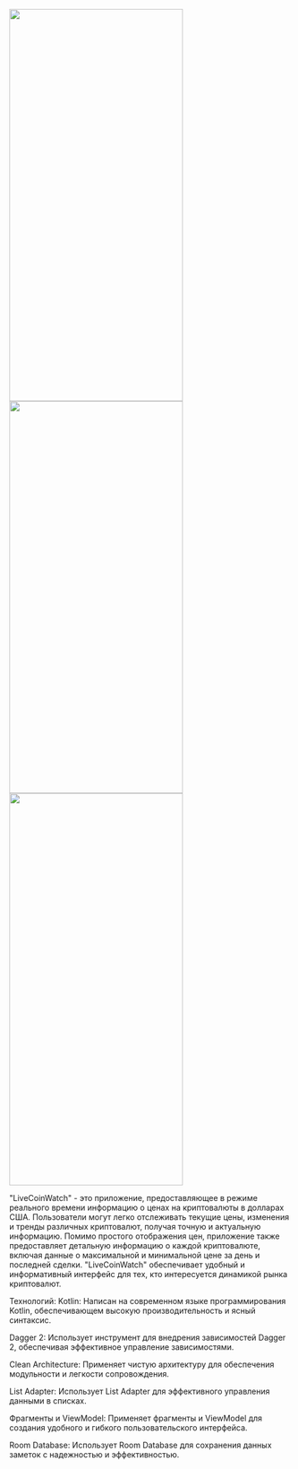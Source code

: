 <img src="https://github.com/KanatBayalbayev/LiveCoinWatch/assets/115481348/3be35dd3-e7b5-43a6-b162-229743924183" width="310" height="700"><img src="https://github.com/KanatBayalbayev/LiveCoinWatch/assets/115481348/e52c44aa-1553-4ce7-97e4-a1285685a1db" width="310" height="700">
<img src="https://github.com/KanatBayalbayev/LiveCoinWatch/assets/115481348/37398922-9a85-44e6-82e9-086fac81cca2" width="310" height="700"> 



"LiveCoinWatch" - это приложение, предоставляющее в режиме реального времени информацию о ценах на криптовалюты в долларах США. Пользователи могут легко отслеживать текущие цены, изменения и тренды различных криптовалют, получая точную и актуальную информацию. Помимо простого отображения цен, приложение также предоставляет детальную информацию о каждой криптовалюте, включая данные о максимальной и минимальной цене за день и последней сделки. "LiveCoinWatch" обеспечивает удобный и информативный интерфейс для тех, кто интересуется динамикой рынка криптовалют.

Технологий:
Kotlin: Написан на современном языке программирования Kotlin, обеспечивающем высокую производительность и ясный синтаксис.

Dagger 2: Использует инструмент для внедрения зависимостей Dagger 2, обеспечивая эффективное управление зависимостями.

Clean Architecture: Применяет чистую архитектуру для обеспечения модульности и легкости сопровождения.

List Adapter: Использует List Adapter для эффективного управления данными в списках.

Фрагменты и ViewModel: Применяет фрагменты и ViewModel для создания удобного и гибкого пользовательского интерфейса.

Room Database: Использует Room Database для сохранения данных заметок с надежностью и эффективностью.
